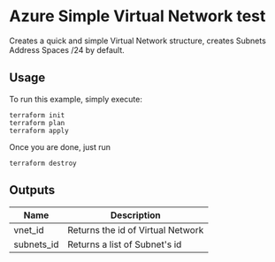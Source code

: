 # Azure Simple Virtual Network test

Creates a quick and simple Virtual Network structure, creates Subnets Address Spaces /24 by default.

## Usage
To run this example, simply execute: 

```hcl
terraform init
terraform plan
terraform apply
```

Once you are done, just run 
```hcl
terraform destroy
```

## Outputs
| Name | Description |
| --   | -- |
| vnet_id | Returns the id of Virtual Network | 
| subnets_id | Returns a list of Subnet's id | 
